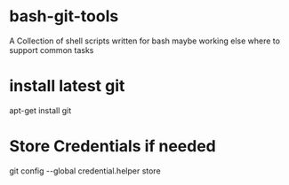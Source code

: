 # bash-git-tools
A Collection of shell scripts written for bash maybe working else where to support common tasks


# install latest git
apt-get install git

# Store Credentials if needed
git config --global credential.helper store
